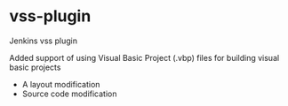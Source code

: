vss-plugin
==========

Jenkins vss plugin

Added support of using Visual Basic Project (.vbp) files for building visual basic projects
  * A layout modification
  * Source code modification
